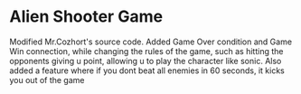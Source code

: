 # Alien Shooter Game
 Modified Mr.Cozhort's source code. Added Game Over condition and Game Win connection, while changing the rules of the game, such as hitting the opponents giving u point, allowing u to play the character like sonic. Also added a feature where if you dont beat all enemies in 60 seconds, it kicks you out of the game
